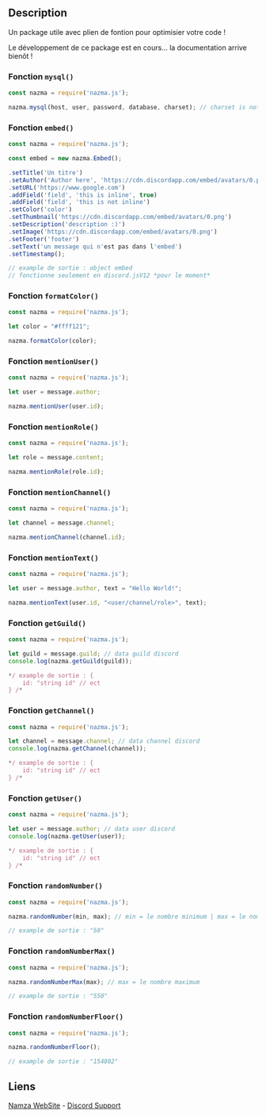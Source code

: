 ## Description

Un package utile avec plien de fontion pour optimisier votre code !

Le développement de ce package est en cours... la documentation arrive bienôt !

### Fonction `mysql()`

```js
const nazma = require('nazma.js');

nazma.mysql(host, user, password, database, charset); // charset is not required
```

### Fonction `embed()`

```js
const nazma = require('nazma.js');

const embed = new nazma.Embed();

.setTitle('Un titre')
.setAuthor('Author here', 'https://cdn.discordapp.com/embed/avatars/0.png', 'https://www.google.com')
.setURL('https://www.google.com')
.addField('field', 'this is inline', true)
.addField('field', 'this is not inline')
.setColor('color')
.setThumbnail('https://cdn.discordapp.com/embed/avatars/0.png')
.setDescription('description :)')
.setImage('https://cdn.discordapp.com/embed/avatars/0.png')
.setFooter('footer')
.setText('un message qui n'est pas dans l'embed')
.setTimestamp();

// example de sortie : object embed
// fonctionne seulement en discord.jsV12 *pour le moment*
```

### Fonction `formatColor()`

```js
const nazma = require('nazma.js');

let color = "#ffff121";

nazma.formatColor(color);
```

### Fonction `mentionUser()`

```js
const nazma = require('nazma.js');

let user = message.author;

nazma.mentionUser(user.id);
```

### Fonction `mentionRole()`

```js
const nazma = require('nazma.js');

let role = message.content;

nazma.mentionRole(role.id);
```

### Fonction `mentionChannel()`

```js
const nazma = require('nazma.js');

let channel = message.channel;

nazma.mentionChannel(channel.id);
```

### Fonction `mentionText()`

```js
const nazma = require('nazma.js');

let user = message.author, text = "Hello World!";

nazma.mentionText(user.id, "<user/channel/role>", text);
```

### Fonction `getGuild()`

```js
const nazma = require('nazma.js');

let guild = message.guild; // data guild discord
console.log(nazma.getGuild(guild));

*/ example de sortie : {
	id: "string id" // ect
} /*
```

### Fonction `getChannel()`

```js
const nazma = require('nazma.js');

let channel = message.channel; // data channel discord
console.log(nazma.getChannel(channel));

*/ example de sortie : {
	id: "string id" // ect
} /*
```

### Fonction `getUser()`

```js
const nazma = require('nazma.js');

let user = message.author; // data user discord
console.log(nazma.getUser(user));

*/ example de sortie : {
	id: "string id" // ect
} /*

```

### Fonction `randomNumber()`

```js
const nazma = require('nazma.js');

nazma.randomNumber(min, max); // min = le nombre minimum | max = le nombre maximum

// example de sortie : "50"
```

### Fonction `randomNumberMax()`

```js
const nazma = require('nazma.js');

nazma.randomNumberMax(max); // max = le nombre maximum

// example de sortie : "550"
```

### Fonction `randomNumberFloor()`

```js
const nazma = require('nazma.js');

nazma.randomNumberFloor();

// example de sortie : "154802"
```

## Liens

[Namza WebSite](https://nazmabot.fr) - [Discord Support](https://discord.gg/VMkYEEFph9)